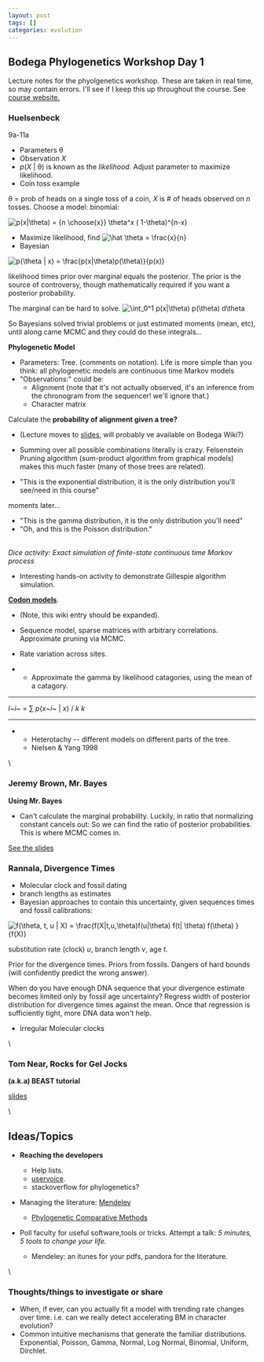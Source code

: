 ```yaml
---
layout: post
tags: []
categories: evolution
---
```






 





Bodega Phylogenetics Workshop Day 1
-----------------------------------

Lecture notes for the phyolgenetics workshop. These are taken in real
time, so may contain errors. I'll see if I keep this up throughout the
course. See [course
website.](http://bodegaphylo.wikispot.org/2010_Workshop "http://bodegaphylo.wikispot.org/2010_Workshop")

### Huelsenbeck

9a-11a

-   Parameters θ
-   Observation *X*
-   *p*(*X* | θ) is known as the *likelihood.* Adjust parameter to
    maximize likelihood.
-   Coin toss example

θ = prob of heads on a single toss of a coin, *X* is \# of heads
observed on *n* tosses. Choose a model: binomial:

![ p(x|\\theta) = {n \\choose{x}} \\theta\^x ( 1-\\theta)\^{n-x}
](http://openwetware.org/images/math/0/8/8/08814f7faf92d830f210e2d233344ecd.png)

-   Maximize likelihood, find ![ \\hat \\theta = \\frac{x}{n}
    ](http://openwetware.org/images/math/d/9/3/d93b13daa45e31c971a3b81deedcbc22.png)
-   Bayesian

![ p(\\theta | x) = \\frac{p(x|\\theta)p(\\theta)}{p(x)}
](http://openwetware.org/images/math/8/1/0/810d3eb56ca4c96ecbe28c931a57bdc0.png)

likelihood times prior over marginal equals the posterior. The prior is
the source of controversy, though mathematically required if you want a
posterior probability.

The marginal can be hard to solve. ![ \\int\_0\^1 p(x|\\theta)
p(\\theta) d\\theta
](http://openwetware.org/images/math/c/2/e/c2ec8ba5b21c63d5aa3063012cd7ea2b.png)

So Bayesians solved trivial problems or just estimated moments (mean,
etc), until along came MCMC and they could do these integrals...

**Phylogenetic Model**

-   Parameters: Tree. (comments on notation). Life is more simple than
    you think: all phylogenetic models are continuous time Markov models
-   "Observations:" could be:
    -   Alignment (note that it's not actually observed, it's an
        inference from the chronogram from the sequencer! we'll ignore
        that.)
    -   Character matrix

Calculate the **probability of alignment given a tree?**

-   (Lecture moves to
    [slides](http://bodegaphylo.wikispot.org/Bayesian_Phylogenetics_(Huelsenbeck)_2010 "http://bodegaphylo.wikispot.org/Bayesian_Phylogenetics_(Huelsenbeck)_2010"),
    will probably ve available on Bodega Wiki?)
-   Summing over all possible combinations literally is crazy.
    Felsenstein Pruning algorithm (sum-product algorithm from graphical
    models) makes this much faster (many of those trees are related).

-   "This is the exponential distribution, it is the only distribution
    you'll see/need in this course"

moments later...

-   "This is the gamma distribution, it is the only distribution you'll
    need"
-   "Oh, and this is the Poisson distribution."

\
 *Dice activity: Exact simulation of finite-state continuous time Markov
process*

-   Interesting hands-on activity to demonstrate Gillespie algorithm
    simulation.

[**Codon
models**](http://en.wikipedia.org/wiki/Substitution_model "http://en.wikipedia.org/wiki/Substitution_model").

-   (Note, this wiki entry should be expanded).
-   Sequence model, sparse matrices with arbitrary correlations.
    Approximate pruning via MCMC.
-   Rate variation across sites.

-   -   Approximate the gamma by likelihood catagories, using the mean
        of a catagory.

  ------------ ----- ---------------------------
  *l*~*i*~ =   ∑     *p*(*x*~*i*~ | *x*) / *k*
               *k*   
  ------------ ----- ---------------------------

-   -   Heterotachy -- different models on different parts of the tree.
    -   Nielsen & Yang 1998

\

### Jeremy Brown, Mr. Bayes

**Using Mr. Bayes**

-   Can't calculate the marginal probability. Luckily, in ratio that
    normalizing constant cancels out: So we can find the ratio of
    posterior probabilities. This is where MCMC comes in.

[See the
slides](http://bodegaphylo.wikispot.org/MrBayes_Tutorial_%28Brown%29?sendfile=true&file=Brown_MrBayes_Lecture.pdf&download=true "http://bodegaphylo.wikispot.org/MrBayes_Tutorial_%28Brown%29?sendfile=true&file=Brown_MrBayes_Lecture.pdf&download=true")

### Rannala, Divergence Times

-   Molecular clock and fossil dating
-   branch lengths as estimates
-   Bayesian approaches to contain this uncertainty, given sequences
    times and fossil calibrations:

![ f(\\theta, t, u | X) = \\frac{f(X|t,u,\\theta)f(u|\\theta) f(t|
\\theta) f(\\theta) }{f(X)}
](http://openwetware.org/images/math/e/2/d/e2df7c8faa415cdefa1b5bab5e8f7472.png)

substitution rate (clock) *u*, branch length *v*, age *t*.

Prior for the divergence times. Priors from fossils. Dangers of hard
bounds (will confidently predict the wrong answer).

When do you have enough DNA sequence that your divergence estimate
becomes limited only by fossil age uncertainty? Regress width of
posterior distribution for divergence times against the mean. Once that
regression is sufficiently tight, more DNA data won't help.

-   Irregular Molecular clocks

\

### Tom Near, Rocks for Gel Jocks

**(a.k.a) BEAST tutorial**

[slides](http://bodegaphylo.wikispot.org/BEAST_Tutorial_(Near) "http://bodegaphylo.wikispot.org/BEAST_Tutorial_(Near)")

\

Ideas/Topics
------------

-   **Reaching the developers**
    -   Help lists.
    -   [uservoice](http://phylogenetics.uservoice.com/ "http://phylogenetics.uservoice.com/").
    -   stackoverflow for phylogenetics?

-   Managing the literature:
    [Mendeley](http://www.mendeley.com "http://www.mendeley.com")
    -   [Phylogenetic Comparative
        Methods](http://www.mendeley.com/research-papers/collections/1369391/PhylogeneticComparativeMethods/ "http://www.mendeley.com/research-papers/collections/1369391/PhylogeneticComparativeMethods/")

-   Poll faculty for useful software,tools or tricks. Attempt a talk: *5
    minutes, 5 tools to change your life.*
    -   Mendeley: an itunes for your pdfs, pandora for the literature.

\

### Thoughts/things to investigate or share

-   When, if ever, can you actually fit a model with trending rate
    changes over time. i.e. can we really detect accelerating BM in
    character evolution?
-   Common intuitive mechanisms that generate the familiar
    distributions. Exponential, Poisson, Gamma, Normal, Log Normal,
    Binomial, Uniform, Dirchlet.

